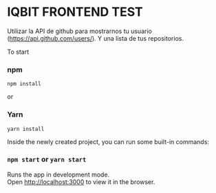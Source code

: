 # IQBIT FRONTEND TEST

Utilizar la API de github para mostrarnos tu usuario (https://api.github.com/users/<USUARIO>). Y una lista de tus repositorios.

To start 

### npm
```npm install```

or 

### Yarn
```yarn install```

Inside the newly created project, you can run some built-in commands:

### `npm start` or `yarn start`

Runs the app in development mode.<br>
Open [http://localhost:3000](http://localhost:3000) to view it in the browser.